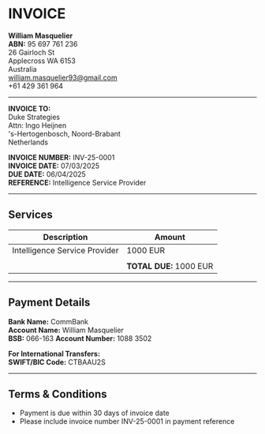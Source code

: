 # INVOICE

**William Masquelier**  
**ABN:** 95 697 761 236  
26 Gairloch St  
Applecross WA 6153  
Australia  
william.masquelier93@gmail.com  
+61 429 361 964

---

**INVOICE TO:**  
Duke Strategies  
Attn: Ingo Heijnen  
's-Hertogenbosch, Noord-Brabant  
Netherlands

**INVOICE NUMBER:** INV-25-0001  
**INVOICE DATE:** 07/03/2025  
**DUE DATE:** 06/04/2025  
**REFERENCE:** Intelligence Service Provider

---

## Services

| Description | Amount |
|-------------|--------|
| Intelligence Service Provider | 1000 EUR |
|  |  |
|  | **TOTAL DUE:** 1000 EUR |

---

## Payment Details

**Bank Name:** CommBank  
**Account Name:** William Masquelier  
**BSB:** 066-163 
**Account Number:** 1088 3502

**For International Transfers:**  
**SWIFT/BIC Code:** CTBAAU2S 

---

## Terms & Conditions

- Payment is due within 30 days of invoice date
- Please include invoice number INV-25-0001 in payment reference